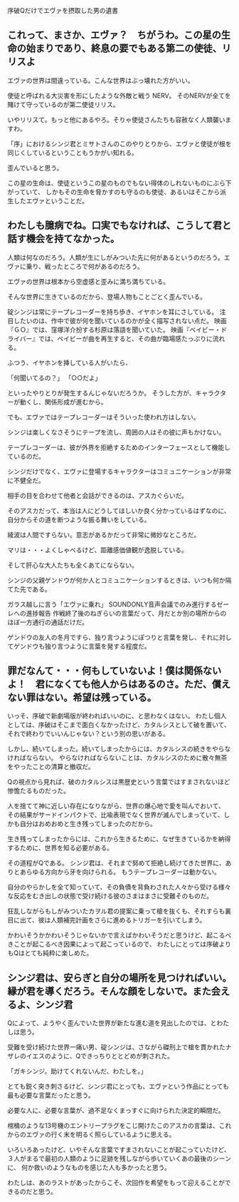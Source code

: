 序破Qだけでエヴァを摂取した男の遺書

## これって、まさか、エヴァ？　ちがうわ。この星の生命の始まりであり、終息の要でもある第二の使徒、リリスよ

エヴァの世界は間違っている。こんな世界はぶっ壊れた方がいい。

使徒と呼ばれる大災害を形にしたような外敵と戦う NERV。
そのNERVが全てを賭けて守っているのが第二使徒リリス。

いやリリスて。もっと他にあるやろ。そりゃ使徒さんたちも容赦なく人類襲いますわ。



「序」におけるシンジ君とミサトさんのこのやりとりから、エヴァと使徒が根を同じくしているということもうかがい知れる。

歪んでいると思う。

この星の生命は、使徒というこの星のものでもない得体のしれないものにぶら下がっていて、
しかもその生命を脅かすのも守るのも使徒、あるいはそこから派生したエヴァということだ。

## わたしも臆病でね。口実でもなければ、こうして君と話す機会を持てなかった。

人類は何なのだろう。人類が生にしがみついた先に何があるというのだろう。エヴァに乗り、戦ったところで何があるのだろう。

エヴァの世界は根本から空虚感と歪みに満ち満ちている。

そんな世界に生きているのだから、登場人物もことごとく歪んでいる。

碇シンジは常にテープレコーダーを持ち歩き、イヤホンを耳にさしている。
注目したいのは、作中で彼が何を聞いているのかが全く描写されない点だ。
映画『ＧＯ』では、窪塚洋介扮する杉原は落語を聞いていた。
映画『ベイビー・ドライバー』では、ベイビーが曲を再生すると、その曲が臨場感たっぷりに流れる。

ふつう、イヤホンを挿している人がいたら、

「何聞いてるの？」
「○○だよ」

といったやりとりが発生するんじゃないだろうか。
そうした方が、キャラクターが動くし、関係形成が進むから。

でも、エヴァではテープレコーダーはそういった使われ方はしない。

シンジは楽しくなさそうにテープを流し、周囲の人はその彼に声もかけない。

テープレコーダーは、彼が外界を拒絶するためのインターフェースとして機能しているのだ。

シンジだけでなく、エヴァに登場するキャラクターはコミュニケーションが非常に不健全だ。

相手の目を合わせて他者と会話ができるのは、アスカぐらいだ。

そのアスカだって、本当は人にどうしてほしいか良く分かっているはずなのに、自分からその道を断つような振る舞いをしている。

綾波は人間ですらない。意志があるかだって非常に微妙なところだ。

マリは・・・よくしゃべるけど、距離感価値観が逸脱している。

そして肝心な大人たちも全くあてにならない。

シンジの父親ゲンドウが何か人とコミュニケーションするときは、いつも何か隔てた先である。

ガラス越しに言う「エヴァに乗れ」
SOUNDONLY音声会議でのみ進行するゼーレへの進捗報告
作戦終了後のねぎらいの言葉だって、月だとか別の場所からのほぼ一方通行の通話だけだ。

ゲンドウの友人の冬月ですら、独り言つようにぽつりと言葉を発し、それに対してゲンドウも独り言つように言葉を発する程度だ。

## 罪だなんて・・・何もしていないよ！僕は関係ないよ！　君になくても他人からはあるのさ。ただ、償えない罪はない。希望は残っている。

いっそ、序破で新劇場版が終わればいいのに、と思わなくはない。
わたし個人としては、序破はそこまで面白くなかったけど、カタルシスとして破を置いて、それで終わりでいいんじゃない？という別の思いがある。

しかし、続いてしまった。続いてしまったからには、カタルシスの続きをやらなければならない。
やらなければならないことは、カタルシスのために散々無茶をやったことの清算と撤収だ。

Qの視点から見れば、破のカタルシスは黒歴史という言葉ではすまされないほど惨憺たるものだった。

人を捨てて神に近しい存在になりながら、世界の爆心地で愛を叫んでおいて、
その結果がサードインパクトで、比喩表現でなく世界が滅んでしまっていて、しかも自分はおめおめと生き残ってしまったのだから。

生き残ってしまったからには、これから生きるために、なぜ生きているかを納得するために、世界を知る必要がある。

その道程がQである。
シンジ君は、それまで努めて拒絶し続けてきた世界に、ありとあらゆる方向から牙を向けられる。
もうテープレコーダーは動かない。

自分のやらかしを全て知っていて、その負債を背負わされた人々から受ける様々な反応をむき出しの状態で受け続ける彼のさまはまさに受難そのものだ。

狂乱しながらもしがみついたカヲル君の提案に乗って槍を抜くも、それすらも裏目に出て、彼は人類補完計画をさらに進めるトリガーを引いてしまう。

かわいそうかかわいそうじゃないかで言えばかわいそうだと思うけど、起こるべきことが起こるべき因果によって起こっているので、
わたしにとっては序破よりもQはとても純粋に楽しめた。

## シンジ君は、安らぎと自分の場所を見つければいい。縁が君を導くだろう。そんな顔をしないで。また会えるよ、シンジ君

Qによって、ようやく歪んでいた世界が新たな進む道を見出したのでは、とわたしは思う。

受難を受け続けた世界一痛い男、碇シンジは、さながら磔刑上で槍を貫かれたナザレのイエスのように、Qできっちりととどめが刺された。


「ガキシンジ。助けてくれないんだ、わたしを。」

とても鋭く突き刺さるけど、シンジ君にとっても、エヴァという作品にとっても最も必要な言葉だったと思う。

必要な人に、必要な言葉が、過不足なくまっすぐに向けられた決定的瞬間だ。

棺桶のような13号機のエントリープラグをこじ開けたこのアスカの言葉は、これからのエヴァの行く末を明るく照らしているように思える。

いろいろあったけど、いやそんな言葉ですまされないことが起こっていたけど、３人がまるで最初の人類のように足跡を残しながら歩いていくあの最後のシーンに、
何か救いのようなものを感じた人も多かったと思う。

わたしは、あのラストがあったからこそ、次回作を希望をもって迎えることができるのだと思う。
